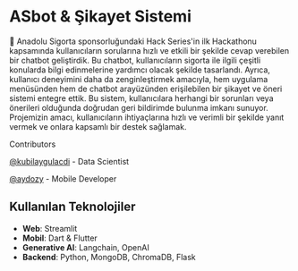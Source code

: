# ASbot & Şikayet Sistemi 

🤩 Anadolu Sigorta sponsorluğundaki Hack Series'in ilk Hackathonu kapsamında kullanıcıların sorularına hızlı ve etkili bir şekilde cevap verebilen bir chatbot geliştirdik. Bu chatbot, kullanıcıların sigorta ile ilgili çeşitli konularda bilgi edinmelerine yardımcı olacak şekilde tasarlandı. Ayrıca, kullanıcı deneyimini daha da zenginleştirmek amacıyla, hem uygulama menüsünden hem de chatbot arayüzünden erişilebilen bir şikayet ve öneri sistemi entegre ettik. Bu sistem, kullanıcılara herhangi bir sorunları veya önerileri olduğunda doğrudan geri bildirimde bulunma imkanı sunuyor. Projemizin amacı, kullanıcıların ihtiyaçlarına hızlı ve verimli bir şekilde yanıt vermek ve onlara kapsamlı bir destek sağlamak.

Contributors

[@kubilaygulacdi](https://github.com/kubilaygulacdi) - Data Scientist

[@aydozy](https://github.com/aydozy) - Mobile Developer

## Kullanılan Teknolojiler
- **Web**: Streamlit
- **Mobil**: Dart & Flutter
- **Generative AI**: Langchain, OpenAI
- **Backend**: Python, MongoDB, ChromaDB, Flask

